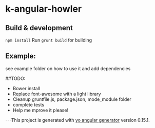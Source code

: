 # k-angular-howler

## Build & development
`npm install`
Run `grunt build` for building

## Example: 
see example folder on how to use it and add dependencies

##TODO:
- Bower install
- Replace font-awesome with a light library
- Cleanup gruntfile.js, package.json, mode_module folder
- complete tests
- Help me mprove it please!

---This project is generated with [yo angular generator](https://github.com/yeoman/generator-angular)
version 0.15.1.
